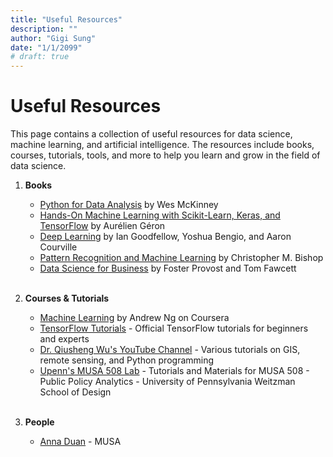 ```yaml
---
title: "Useful Resources"
description: ""
author: "Gigi Sung"
date: "1/1/2099"
# draft: true
---
```



# Useful Resources
This page contains a collection of useful resources for data science, machine learning, and artificial intelligence. The resources include books, courses, tutorials, tools, and more to help you learn and grow in the field of data science.



1. **Books**
    - [Python for Data Analysis](https://www.oreilly.com/library/view/python-for-data/9781491957653/) by Wes McKinney
    - [Hands-On Machine Learning with Scikit-Learn, Keras, and TensorFlow](https://www.oreilly.com/library/view/hands-on-machine-learning/9781492032632/) by Aurélien Géron
    - [Deep Learning](https://www.deeplearningbook.org/) by Ian Goodfellow, Yoshua Bengio, and Aaron Courville
    - [Pattern Recognition and Machine Learning](https://www.microsoft.com/en-us/research/publication/pattern-recognition-machine-learning/) by Christopher M. Bishop
    - [Data Science for Business](https://www.oreilly.com/library/view/data-science-for/9781449374280/) by Foster Provost and Tom Fawcett
</br></br>

2. **Courses & Tutorials**
    - [Machine Learning](https://www.coursera.org/learn/machine-learning) by Andrew Ng on Coursera
    - [TensorFlow Tutorials](https://www.tensorflow.org/tutorials) - Official TensorFlow tutorials for beginners and experts
    - [Dr. Qiusheng Wu's YouTube Channel](https://www.youtube.com/c/QiushengWu) - Various tutorials on GIS, remote sensing, and Python programming
    - [Upenn's MUSA 508 Lab](https://github.com/mafichman/MUSA_508_Lab) - Tutorials and Materials for MUSA 508 - Public Policy Analytics - University of Pennsylvania Weitzman School of Design
</br></br>

3. **People**
    - [Anna Duan](https://github.com/annaduan09) - MUSA 